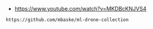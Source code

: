 

- https://www.youtube.com/watch?v=MKDBcKNJVS4
```
https://github.com/mbaske/ml-drone-collection

```

